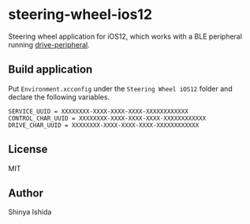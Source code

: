 # steering-wheel-ios12

Steering wheel application for iOS12, which works with a BLE peripheral running [drive-peripheral](https://github.com/shinyaishida/drive-peripheral).

## Build application

Put `Environment.xcconfig` under the `Steering Wheel iOS12` folder and declare the following variables.
```
SERVICE_UUID = XXXXXXXX-XXXX-XXXX-XXXX-XXXXXXXXXXXX
CONTROL_CHAR_UUID = XXXXXXXX-XXXX-XXXX-XXXX-XXXXXXXXXXXX
DRIVE_CHAR_UUID = XXXXXXXX-XXXX-XXXX-XXXX-XXXXXXXXXXXX
```

## License

MIT

## Author

Shinya Ishida
